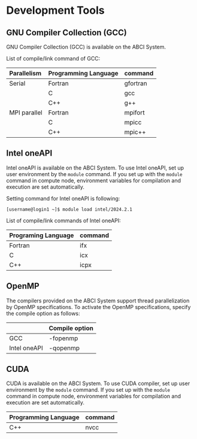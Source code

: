 # Development Tools

## GNU Compiler Collection (GCC)

GNU Compiler Collection (GCC) is available on the ABCI System.

List of compile/link command of GCC:

| Parallelism | Programming Language | command |
|:--|:--|:--|
| Serial | Fortran | gfortran |
| | C | gcc |
| | C++ | g++ |
| MPI parallel | Fortran | mpifort |
| | C | mpicc |
| | C++ | mpic++ |

## Intel oneAPI

Intel oneAPI is available on the ABCI System.
To use Intel oneAPI, set up user environment by the `module` command.
If you set up with the `module` command in compute node, environment variables for compilation and execution are set automatically.

Setting command for Intel oneAPI is following:

```
[username@login1 ~]$ module load intel/2024.2.1
```

List of compile/link commands of Intel oneAPI:

| Programing Language | command |
|:--|:--|
| Fortran | ifx |
| C | icx |
| C++ | icpx |

## OpenMP

The compilers provided on the ABCI System support thread parallelization by OpenMP specifications.
To activate the OpenMP specifications, specify the compile option as follows:

| | Compile option |
|:--|:--|
| GCC | -fopenmp |
| Intel oneAPI | -qopenmp |

## CUDA

CUDA is available on the ABCI System.
To use CUDA compiler, set up user environment by the `module` command.
If you set up with the `module` command in compute node, environment variables for compilation and execution are set automatically.

| Programming Language | command |
|:--|:--|
| C++ | nvcc |

